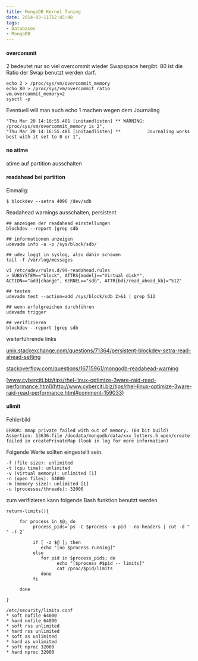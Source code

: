 ```yaml
---
title: MongoDB Kernel Tuning
date: 2014-03-11T12:45:48
tags:
- Databases
- MongoDB
---
```


#### overcommit

2 bedeutet nur so viel overcommit wieder Swapspace hergibt.
80 ist die Ratio der Swap benutzt werden darf.

~~~
echo 2 > /proc/sys/vm/overcommit_memory
echo 80 > /proc/sys/vm/overcommit_ratio
vm.overcommit_memory=2
sysctl -p
~~~

Eventuell will man auch echo 1 machen wegen dem Journaling

~~~
"Thu Mar 20 14:16:55.481 [initandlisten] ** WARNING: /proc/sys/vm/overcommit_memory is 2",
"Thu Mar 20 14:16:55.481 [initandlisten] **          Journaling works best with it set to 0 or 1",
~~~

#### no atime

atime auf partition ausschalten

#### readahead bei partition

Einmalig:

    $ blockdev --setra 4096 /dev/sdb

Readahead warnings ausschalten, persistent

~~~
## anzeigen der readahead einstellungen
blockdev --report |grep sdb

## informationen anzeigen
udevadm info -a -p /sys/block/sdb/

## udev loggt in syslog, also dahin schauen
tail -f /var/log/messages

vi /etc/udev/rules.d/99-readahead.rules
> SUBSYSTEM=="block", ATTRS{model}=="Virtual disk*", ACTION=="add|change", KERNEL=="sdb", ATTR{bdi/read_ahead_kb}="512"

## testen
udevadm test --action=add /sys/block/sdb 2>&1 | grep 512

## wenn erfolgreichen durchführen
udevadm trigger

## verifizieren
blockdev --report |grep sdb
~~~

weiterführende links

[unix.stackexchange.com/questions/71364/persistent-blockdev-setra-read-ahead-setting](http://unix.stackexchange.com/questions/71364/persistent-blockdev-setra-read-ahead-setting)

[stackoverflow.com/questions/16715961/mongodb-readahead-warning](https://stackoverflow.com/questions/16715961/mongodb-readahead-warning)

[www.cyberciti.biz/tips/rhel-linux-optimize-3ware-raid-read-performance.html](http://www.cyberciti.biz/tips/rhel-linux-optimize-3ware-raid-read-performance.html#comment-159033)

#### ulimit

Fehlerbild

~~~
ERROR: mmap private failed with out of memory. (64 bit build)
Assertion: 13636:file /docdata/mongodb/data/xxx_letters.5 open/create failed in createPrivateMap (look in log for more information)
~~~

Folgende Werte sollten eingestellt sein.

~~~
-f (file size): unlimited
-t (cpu time): unlimited
-v (virtual memory): unlimited [1]
-n (open files): 64000
-m (memory size): unlimited [1]
-u (processes/threads): 32000
~~~

zum verifizieren kann folgende Bash funktion benutzt werden

~~~ { .bash }
return-limits(){

     for process in $@; do
          process_pids=`ps -C $process -o pid --no-headers | cut -d " " -f 2`

          if [ -z $@ ]; then
             echo "[no $process running]"
          else
             for pid in $process_pids; do
                   echo "[$process #$pid -- limits]"
                   cat /proc/$pid/limits
             done
          fi

     done

}
~~~

~~~
/etc/security/limits.conf
* soft nofile 64000
* hard nofile 64000
* soft rss unlimited
* hard rss unlimited
* soft as unlimited
* hard as unlimited
* soft nproc 32000
* hard nproc 32000
~~~
